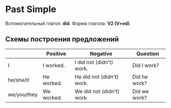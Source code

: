# Past Simple

Вспомогательный глагол: **did**.
Форма глагола: **V2 (V+ed)**.

## Схемы построения предложений

|             | Positive   | Negative                  | Question     |
| ----------- | ---------- | ------------------------- | ------------ |
| I           | I worked.  | I did not (didn't) work.  | Did I work?  |
| he/she/it   | He worked. | He did not (didn't) work. | Did he work? |
| we/you/they | We worked. | We did not (didn't) work  | Did we work? | 

